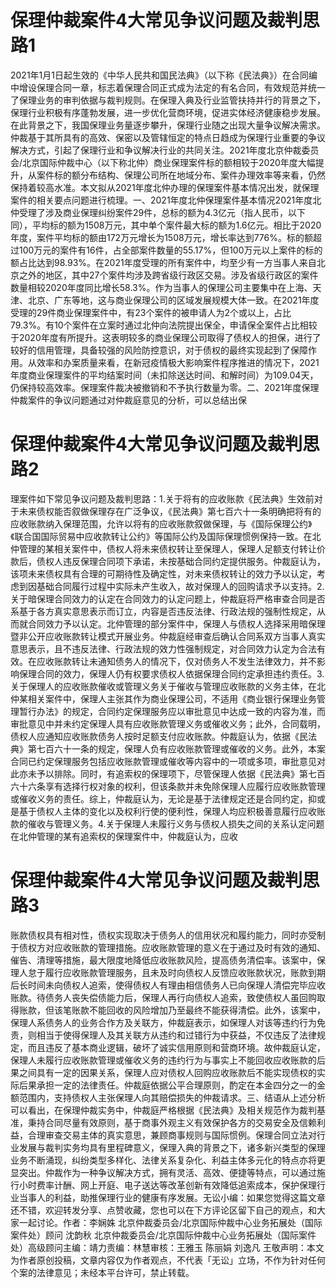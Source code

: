 # 保理仲裁案件4大常见争议问题及裁判思路1

2021年1月1日起生效的《中华人民共和国民法典》（以下称《民法典》）在合同编中增设保理合同一章，标志着保理合同正式成为法定的有名合同，有效规范并统一了保理业务的审判依据与裁判规则。在保理入典及行业监管扶持并行的背景之下，保理行业积极有序蓬勃发展，进一步优化营商环境，促进实体经济健康稳步发展。在此背景之下，我国保理业务量逐步攀升，保理行业随之出现大量争议解决需求。仲裁基于其所具有的高效、保密以及管辖恒定的特点日趋成为保理行业重要的争议解决方式，引起了保理行业和争议解决行业的共同关注。2021年度北京仲裁委员会/北京国际仲裁中心（以下称北仲）商业保理案件标的额相较于2020年度大幅提升，从案件标的额分布结构、保理公司所在地域分布、案件办理效率等来看，仍然保持着较高水准。本文拟从2021年度北仲办理的保理案件基本情况出发，就保理案件的相关要点问题进行梳理。一、2021年度北仲保理案件基本情况2021年度北仲受理了涉及商业保理纠纷案件29件，总标的额为4.3亿元（指人民币，以下同），平均标的额为1508万元，其中单个案件最大标的额为1.6亿元。相比于2020年度，案件平均标的额由172万元增长为1508万元，增长率达到776%。标的额超过100万元的案件有16件，占全部案件数量的55.17%，但100万元以上案件的标的额占比达到98.93%。在2021年度受理的所有案件中，均至少有一方当事人来自北京之外的地区，其中27个案件均涉及跨省级行政区交易。涉及省级行政区的案件数量相较2020年度同比增长58.3%。作为当事人的保理公司主要集中在上海、天津、北京、广东等地，这与商业保理公司的区域发展规模大体一致。在2021年度受理的29件商业保理案件中，有23个案件的被申请人为2个或以上，占比79.3%。有10个案件在立案时通过北仲向法院提出保全，申请保全案件占比相较于2020年度有所提升。这表明较多的商业保理公司取得了债权人的担保，进行了较好的信用管理，具备较强的风险防控意识，对于债权的最终实现起到了保障作用。从效率和办案质量来看，在新冠疫情极大影响案件程序推进的情况下，2021年度商业保理案件的平均结案时间（未扣除送达时间、和解时间）为109.04天，仍保持较高效率。保理案件裁决被撤销和不予执行数量为零。二、2021年度保理仲裁案件的争议问题通过对仲裁庭意见的分析，可以总结出保

# 保理仲裁案件4大常见争议问题及裁判思路2

理案件如下常见争议问题及裁判思路：1.关于将有的应收账款《民法典》生效前对于未来债权能否叙做保理存在广泛争议，《民法典》第七百六十一条明确把将有的应收账款纳入保理范围，允许以将有的应收账款叙做保理，与《国际保理公约》《联合国国际贸易中应收款转让公约》等国际公约及国际保理惯例保持一致。在北仲管理的某相关案件中，债权人将未来债权转让至保理人，保理人足额支付转让价款后，债权人违反保理合同项下承诺，未按基础合同约定提供服务。仲裁庭认为，该项未来债权具有合理的可期待性及确定性，对未来债权转让的效力予以认定，考虑到因基础合同履行过程中实际未产生收入，故对保理人的回购请求予以支持。2.关于暗保理合同效力的认定在合同效力的认定问题上，仲裁庭将严格审查合同是否系基于各方真实意思表示而订立，内容是否违反法律、行政法规的强制性规定，从而就合同效力予以认定。北仲管理的部分案件中，保理人与债权人选择采用暗保理暨非公开应收账款转让模式开展业务。仲裁庭经审查后确认合同系双方当事人真实意思表示，且不违反法律、行政法规的效力性强制规定，对合同效力认定为合法有效。在应收账款转让未通知债务人的情况下，仅对债务人不发生法律效力，并不影响保理合同的效力，保理人仍有权要求债权人依据保理合同约定承担违约责任。3.关于保理人的应收账款催收或管理义务关于催收与管理应收账款的义务主体，在北仲某相关案件中，保理人主张其作为商业保理公司，不适用《商业银行保理业务管理暂行办法》的规定，合同约定保理服务应以审批意见中达成一致的内容为准，而审批意见中并未约定保理人具有应收账款管理义务或催收义务；此外，合同载明，债权人应通知应收账款债务人按时足额支付应收账款。仲裁庭认为，依据《民法典》第七百六十一条的规定，保理人负有应收账款管理或催收的义务。此外，本案合同已约定保理服务包括应收账款管理或催收等内容中的一项或多项，审批意见对此亦未予以排除。同时，有追索权的保理项下，尽管保理人依据《民法典》第七百六十六条享有选择行权对象的权利，但该条款并未免除保理人应履行应收账款管理或催收义务的责任。综上，仲裁庭认为，无论是基于法律规定还是合同约定，抑或是基于债权人主体的变化以及权利行使的便利性，保理人均应积极善意履行应收账款的催收与管理义务。4.关于保理人未履行义务与债权人损失之间的关系认定问题在北仲管理的某有追索权的保理案件中，仲裁庭认为，应收

# 保理仲裁案件4大常见争议问题及裁判思路3

账款债权具有相对性，债权实现取决于债务人的信用状况和履约能力，同时亦受制于债权方对应收账款的管理措施。应收账款管理的意义在于通过及时有效的通知、催告、清理等措施，最大限度地降低应收账款风险，提高债务清偿率。该案中，保理人怠于履行应收账款管理服务，且未及时向债权人反馈应收账款状况，账款到期后长时间未向债权人追索，使得债权人有理由相信债务人已向保理人清偿完毕应收账款。待债务人丧失偿债能力后，保理人再行向债权人追索，致使债权人虽回购取得账款，但该笔账款不能回收的风险增加乃至最终不能获得清偿。此外，该案中，保理人系债务人的业务合作方及关联方，仲裁庭表示，如保理人对该等违约行为免责，则相当于使得保理人及其关联方从违约和过错行为中获益，不仅违反了法律规定，而且违反了基本商业逻辑，破坏了诚实信用原则和营商环境。故仲裁庭认定，保理人未履行应收账款管理或催收义务的违约行为与事实上不能回收应收账款的后果之间具有一定的因果关系，保理人应对债权人回购应收账款后不能实现债权的实际后果承担一定的法律责任。仲裁庭依据公平合理原则，酌定在本金四分之一的金额范围内，支持债权人主张保理人向其赔偿损失的仲裁请求。三、结语从上述分析可以看出，在保理仲裁实务中，仲裁庭严格根据《民法典》及相关规范作为裁判基准，秉持合同尽量有效原则，基于商事外观主义有效保护各方的交易安全及信赖利益，合理审查交易主体的真实意思，兼顾商事规则与国际惯例。保理合同立法对行业发展与裁判实务均具有里程碑意义，保理入典的背景之下，诸多新兴类型的保理业务不断涌现，纠纷类型多样化、法律关系复杂化、利益主体多元化的特点亦将更显突出。仲裁作为一种争议解决方式，拥有灵活、高效、便捷等特点，可以通过施行小时费率计酬、网上开庭、电子送达等改革创新有效降低追索成本，保护保理行业当事人的利益，助推保理行业的健康有序发展。无讼小编：如果您觉得这篇文章还不错，欢迎转发分享、点赞收藏，您也可以在下方评论区留下自己的观点，和大家一起讨论。作者：李娴姝 北京仲裁委员会/北京国际仲裁中心业务拓展处（国际案件处）顾问 沈韵秋 北京仲裁委员会/北京国际仲裁中心业务拓展处（国际案件处）高级顾问主编：靖力责编：林慧审核：王雅玉 陈丽娟 刘逸凡 王敬声明：本文为作者原创投稿，文章内容仅为作者观点，不代表「无讼」立场，不作为针对任何个案的法律意见；未经本平台许可，禁止转载。

